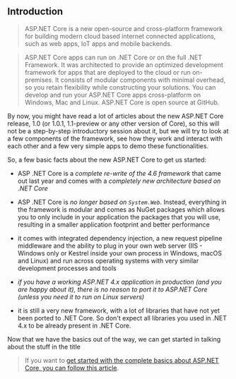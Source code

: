 Introduction
-------------

> ASP.NET Core is a new open-source and cross-platform framework for building modern cloud based internet connected applications, such as web apps, IoT apps and mobile backends.

> ASP.NET Core apps can run on .NET Core or on the full .NET Framework. It was architected to provide an optimized development framework for apps that are deployed to the cloud or run on-premises. It consists of modular components with minimal overhead, so you retain flexibility while constructing your solutions. You can develop and run your ASP.NET Core apps cross-platform on Windows, Mac and Linux. ASP.NET Core is open source at GitHub.

By now, you might have read a lot of articles about the new ASP.NET Core release, 1.0 (or 1.0.1, 1.1-preview or any other version of Core), so this will not be a step-by-step introductory session about it, but we will try to look at a few components of the framework, see how they work and interact with each other and a few very simple apps to demo these functionalities.

So, a few basic facts about the new ASP.NET Core to get us started:

- ASP .NET Core is a *complete re-write of the 4.6 framework* that came out last year and comes with a *completely new architecture based on .NET Core*

- ASP .NET Core is *no longer based on `System.Web`*. Instead, everything in the framework is modular and comes as NuGet packages which allows you to only include in your application the packages that you will use, resulting in a smaller application footprint and better performance

- it comes with integrated dependency injection, a new request pipeline middleware and the ability to plug in your own web server (IIS - Windows only or Kestrel inside your own process in Windows, macOS and Linux) and run across operating systems with very similar development processes and tools

- *if you have a working ASP.NET 4.x application in production (and you are happy about it), there is no reason to port it to ASP.NET Core (unless you need it to run on Linux servers)*

- it is still a very new framework, with a lot of libraries that have not yet been ported to .NET Core. So don't expect all libraries you used in .NET 4.x to be already present in .NET Core.



Now that we have the basics out of the way, we can get started in talking about the stuff in the title


> If you want to [get started with the complete basics about ASP.NET Core, you can follow this article](https://radu-matei.github.io/blog/aspnet-core-getting-started/).